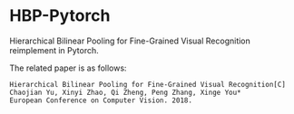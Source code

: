 # HBP-Pytorch
Hierarchical Bilinear Pooling for Fine-Grained Visual Recognition reimplement in Pytorch.

The related paper is as follows:
    
    Hierarchical Bilinear Pooling for Fine-Grained Visual Recognition[C]
    Chaojian Yu, Xinyi Zhao, Qi Zheng, Peng Zhang, Xinge You*
    European Conference on Computer Vision. 2018.

